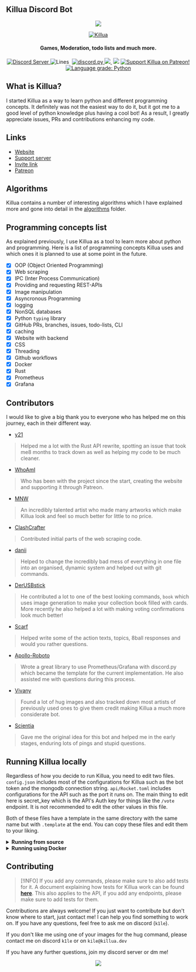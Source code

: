 ## Killua Discord Bot
<p align="center">
  <a href"https://discord.com/oauth2/authorize?client_id=756206646396452975&scope=bot&permissions=268723414">
     <img src="https://i.imgur.com/diOmUcl.png">
  </a>
</p>
<p align="center">
  <a href="https://top.gg/bot/756206646396452975">
    <img src="https://top.gg/api/widget/756206646396452975.svg" alt="Killua" />
  </a>
 </p>
<h4 align="center">Games, Moderation, todo lists and much more.</h4>

<p align="center">
  <a href="https://discord.gg/zXqDHkm/">
    <img alt="Discord Server" src="https://img.shields.io/discord/691713541262147687.svg?label=Discord&logo=discord&logoColor=ffffff&color=7389D8&labelColor=6A7EC2&style=flat">
  </a>
  <a>
    <img alt="Lines" src="https://img.shields.io/tokei/lines/github/Kile/Killua">
  </a>
  <a>
    <img scr="https://img.shields.io/github/commit-activity/w/Kile/Killua">
  </a>
  <a href="https://github.com/Rapptz/discord.py/">
     <img src="https://img.shields.io/badge/discord-py-blue.svg" alt="discord.py">
  </a>
  <a href="https://killua.dev/">
    <img src="https://img.shields.io/website?down_color=lightgrey&down_message=offline&up_color=green&up_message=online&url=https%3A%2F%2Fkillua.dev">
  </a>
  <a>
    <img scr="https://img.shields.io/github/license/Kile/Killua">
  </a>
  <a>
    <img src="https://img.shields.io/github/contributors/Kile/Killua">
  </a>
  <a href="https://www.patreon.com/KileAlkuri">
    <img src="https://img.shields.io/badge/Support-Killua!-blue.svg" alt="Support Killua on Patreon!">
  </a>
  <a href="https://lgtm.com/projects/g/Kile/Killua/context:python"><img alt="Language grade: Python" src="https://img.shields.io/lgtm/grade/python/g/Kile/Killua.svg?logo=lgtm&logoWidth=18"/>
  </a>
</p>

## What is Killua?

I started Killua as a way to learn python and different programming concepts. It definitely was not the easiest way to do it, but it got me to a good level of python knowledge plus having a cool bot! As a result, I greatly appreciate issues, PRs and contributions enhancing my code.

## Links

*   [Website](https://killua.dev)
*   [Support server](https://discord.gg/Jkd29QvhBP)
*   [Invite link](https://discord.com/oauth2/authorize?client_id=756206646396452975&scope=bot&permissions=268723414&applications.commands)
*   [Patreon](https://patreon.com/kilealkuri)

## Algorithms
Killua contains a number of interesting algorithms which I have explained more and gone into detail in the [algorithms](./algorithms/README.md) folder.

## Programming concepts list

As explained previously, I use Killua as a tool to learn more about python and programming. Here is a list of programming concepts Killua uses and which ones it is planned to use at some point in the future.

*   [x] OOP (Object Oriented Programming)
*   [x] Web scraping
*   [x] IPC (Inter Process Communication)
*   [x] Providing and requesting REST-APIs
*   [x] Image manipulation
*   [x] Asyncronous Programming
*   [x] logging
*   [x] NonSQL databases
*   [x] Python `typing` library
*   [x] GitHub PRs, branches, issues, todo-lists, CLI
*   [x] caching
*   [x] Website with backend
*   [x] CSS
*   [x] Threading
*   [x] Github workflows
*   [x] Docker
*   [x] Rust
*   [x] Prometheus
*   [x] Grafana

## Contributors

I would like to give a big thank you to everyone who has helped me on this journey, each in their different way.

*   [y21](https://github.com/y21)
> Helped me a lot with the Rust API rewrite, spotting an issue that took me8 months to track down as well as helping my code to be much cleaner.

*   [WhoAmI](https://github.com/WhoAmI1000)

> Who has been with the project since the start, creating the website and supporting it through Patreon.

*   [MNW](https://linktr.ee/Michaelnw_mnw)

> An incredibly talented artist who made many artworks which make Killua look and feel so much better for little to no price.

*   [ClashCrafter](https://github.com/FlorianStrobl)

> Contributed initial parts of the web scraping code.

*   [danii](https://github.com/danii)

> Helped to change the incredibly bad mess of everything in one file into an organised, dynamic system and helped out with git commands.

*   [DerUSBstick](https://github.com/DerUSBstick)

> He contributed a lot to one of the best looking commands, `book` which uses image generation to make your collection book filled with cards. More recently he also helped a lot with making voting confirmations look much better!

*   [Scarf](https://odaibako.net/u/ano_furi)

> Helped write some of the action texts, topics, 8ball responses and would you rather questions.

*   [Apollo-Roboto](https://github.com/Apollo-Roboto) 
> Wrote a great library to use Prometheus/Grafana with discord.py which became the template for the current implementation. He also assisted me with questions during this process.

*   [Vivany](https://vivany.carrd.co/)

> Found a lot of hug images and also tracked down most artists of previously used ones to give them credit making Killua a much more considerate bot.

*   [Scientia](https://github.com/ScientiaEtVeritas)

> Gave me the original idea for this bot and helped me in the early stages, enduring lots of pings and stupid questions.

## Running Killua locally

Regardless of how you decide to run Killua, you need to edit two files. `config.json` includes most of the configurations for Killua such as the bot token and the mongodb connection string. `api/Rocket.toml` includes configurations for the API such as the port it runs on. The main thing to edit here is secret_key which is the API's Auth key for things like the `/vote` endpoint. It is not recommended to edit the other values in this file.

Both of these files have a template in the same directory with the same name but with `.template` at the end. You can copy these files and edit them to your liking.

<details>
<summary><b>Running from source</b></summary>

While running Killua using Docker is more convenient, running from source is more flexible and allows you to make changes to the code and see them in action. To run Killua from source, follow these steps:

> [!IMPORTANT]
> Not running Killua in Docker will make you unable to use Grafana or Prometheus. The code handles this on its own but if you want to use either of these you must run Killua using docker-compose. You also do not need to run the rust proxy as the IPC connection will be direct.

### Bot process
First, set up a virtual environment. Do so with `python3 -m venv env; source env/bin/activate` (for linux). To leave the virtual environment after you are done, simply run `deactivate`

`requirements.txt` contains the libraries you'll need. To install them use `pip3 install -r requirements.txt`

Depending on if you self host mongodb or not, you may also need a mongodb. You can to create a mongodb account [here](https://www.mongodb.com), then follow the instructions in [`setup.py`](https://github/Kile/Killua/blob/main/setup.py) and then run `python3 setup.py` or choose the "setup database" option in the menu to get the database set up. As a warning, this script is rarely run so it may not be up to date.

The bot can be run using 
```sh
python3 -m killua
``` 
There are a number of command line options, you can see them by running 
```sh
python3 -m killua --help
```
most notabily the `--development` flag which will prevent the bot from caching all it needs on startup and requests local API versions instead of the server. This is useful for development.

### API
To start the API, ideally you should use a different Terminal or screen/tmux session and run `cd api; cargo run`
</details>

<details>
<summary><b>Running using Docker</b></summary>
Running from Docker, while taking longer to start up, is much more convenient and allows you to use Grafana and Prometheus. To run Killua using Docker, follow these steps:


1) Either clone the repo or pull the latest image from Docker Hub using `docker pull`
2) Edit the `config.json` and `api/Rocket.toml` files as explained above
3) Run `MODE=[dev|prod] docker compose up` in the root directory of the project. The mode specifies if you want to run the bot in development or production mode. Development mode will not cache anything and will use the local API instead of the server. If not provided, it will default to development mode.

</details>

## Contributing
> [!INFO]
> If you add any commands, please make sure to also add tests for it. A document explaining how tests for Killua work can be found [**here**](https://github.com/Kile/Killua/blob/main/killua/tests/README.md).
> This also applies to the API, if you add any endpoints, please make sure to add tests for them.

Contributions are always welcome! If you just want to contribute but don't know where to start, just contact me! I can help you find something to work on. If you have any questions, feel free to ask me on discord (`k1le`).

If you don't like me using one of your images for the hug command, please contact me on discord `k1le` or on `kile@killua.dev`

If you have any further questions, join my discord server or dm me!

<p align="center">
  <a href"https://discord.com/oauth2/authorize?client_id=756206646396452975&scope=bot&permissions=268723414">
     <img src="https://i.imgur.com/pNGbm5a.png">
  </a>
</p>
